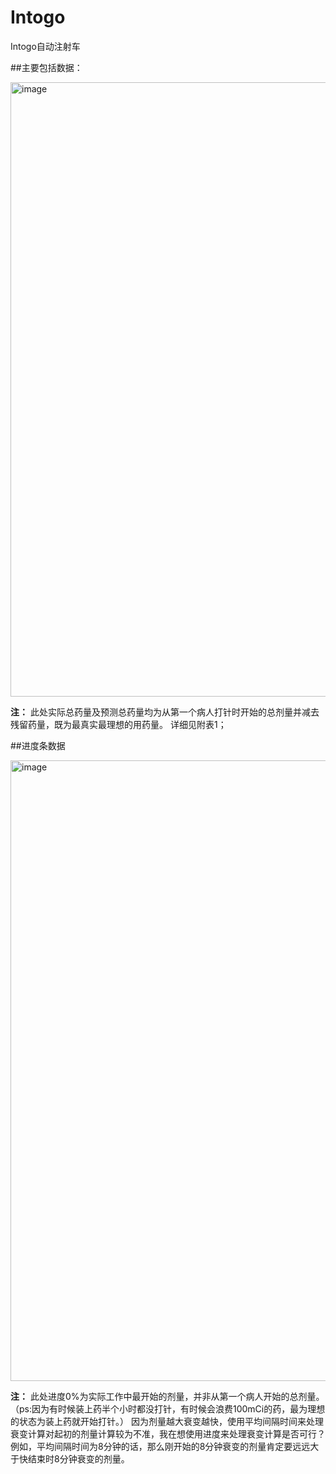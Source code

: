 # Intogo
Intogo自动注射车


##主要包括数据：

<img width="983" alt="image" src="https://github.com/wang-zixia/Intogo/assets/153195196/72cac08a-ab51-471a-a8e0-bcd1a17f6fa6">

**注：**
此处实际总药量及预测总药量均为从第一个病人打针时开始的总剂量并减去残留药量，既为最真实最理想的用药量。
详细见附表1；

##进度条数据

<img width="993" alt="image" src="https://github.com/wang-zixia/Intogo/assets/153195196/cc49e783-2fc8-4fd1-8a61-f9eb36de4249">

**注：**
此处进度0%为实际工作中最开始的剂量，并非从第一个病人开始的总剂量。
（ps:因为有时候装上药半个小时都没打针，有时候会浪费100mCi的药，最为理想的状态为装上药就开始打针。）
因为剂量越大衰变越快，使用平均间隔时间来处理衰变计算对起初的剂量计算较为不准，我在想使用进度来处理衰变计算是否可行？
例如，平均间隔时间为8分钟的话，那么刚开始的8分钟衰变的剂量肯定要远远大于快结束时8分钟衰变的剂量。





